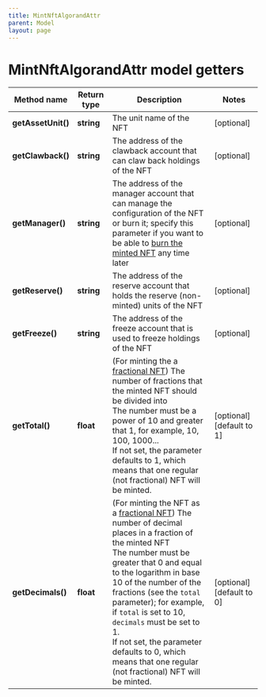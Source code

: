 ```yaml
---
title: MintNftAlgorandAttr
parent: Model
layout: page
---
```


# MintNftAlgorandAttr model getters

Method name | Return type | Description | Notes
------------ | ------------- | ------------- | -------------
**getAssetUnit()** | **string** | The unit name of the NFT | [optional]
**getClawback()** | **string** | The address of the clawback account that can claw back holdings of the NFT | [optional]
**getManager()** | **string** | The address of the manager account that can manage the configuration of the NFT or burn it; specify this parameter if you want to be able to <a href="#operation/NftBurnErc721">burn the minted NFT</a> any time later | [optional]
**getReserve()** | **string** | The address of the reserve account that holds the reserve (non-minted) units of the NFT | [optional]
**getFreeze()** | **string** | The address of the freeze account that is used to freeze holdings of the NFT | [optional]
**getTotal()** | **float** | (For minting the a <a href="https://developer.algorand.org/docs/get-started/tokenization/nft/#fractional-nfts" target="_blank">fractional NFT</a>) The number of fractions that the minted NFT should be divided into<br/>The number must be a power of 10 and greater that 1, for example, 10, 100, 1000...<br/>If not set, the parameter defaults to 1, which means that one regular (not fractional) NFT will be minted. | [optional] [default to 1]
**getDecimals()** | **float** | (For minting the NFT as a <a href="https://developer.algorand.org/docs/get-started/tokenization/nft/#fractional-nfts" target="_blank">fractional NFT</a>) The number of decimal places in a fraction of the minted NFT<br/>The number must be greater that 0 and equal to the logarithm in base 10 of the number of the fractions (see the <code>total</code> parameter); for example, if <code>total</code> is set to 10, <code>decimals</code> must be set to 1.<br/>If not set, the parameter defaults to 0, which means that one regular (not fractional) NFT will be minted. | [optional] [default to 0]

